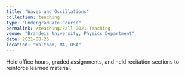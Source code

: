 ```yaml
---
title: "Waves and Oscillations"
collection: teaching
type: "Undergraduate Course"
permalink: /teaching/Fall-2021-Teaching
venue: "Brandeis University, Physics Department"
date: 2021-08-25
location: "Waltham, MA, USA"
---
```


Held office hours, graded assignments, and held recitation sections to reinforce learned material. 
